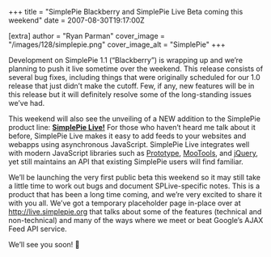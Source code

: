 +++
title = "SimplePie Blackberry and SimplePie Live Beta coming this weekend"
date = 2007-08-30T19:17:00Z

[extra]
author = "Ryan Parman"
cover_image = "/images/128/simplepie.png"
cover_image_alt = "SimplePie"
+++

Development on SimplePie 1.1 (“Blackberry”) is wrapping up and we’re planning to push it live sometime over the weekend. This release consists of several bug fixes, including things that were originally scheduled for our 1.0 release that just didn’t make the cutoff. Few, if any, new features will be in this release but it will definitely resolve some of the long-standing issues we’ve had.

This weekend will also see the unveiling of a NEW addition to the SimplePie product line: **[SimplePie Live!](http://live.simplepie.org)** For those who haven’t heard me talk about it before, SimplePie Live makes it easy to add feeds to your websites and webapps using asynchronous JavaScript. SimplePie Live integrates well with modern JavaScript libraries such as [Prototype](http://prototypejs.org/), [MooTools](http://mootools.net/), and [jQuery](http://jquery.com/), yet still maintains an API that existing SimplePie users will find familiar.

We’ll be launching the very first public beta this weekend so it may still take a little time to work out bugs and document SPLive-specific notes. This is a product that has been a long time coming, and we’re very excited to share it with you all. We’ve got a temporary placeholder page in-place over at <http://live.simplepie.org> that talks about some of the features (technical and non-technical) and many of the ways where we meet or beat Google’s AJAX Feed API service.

We’ll see you soon! 🙂
